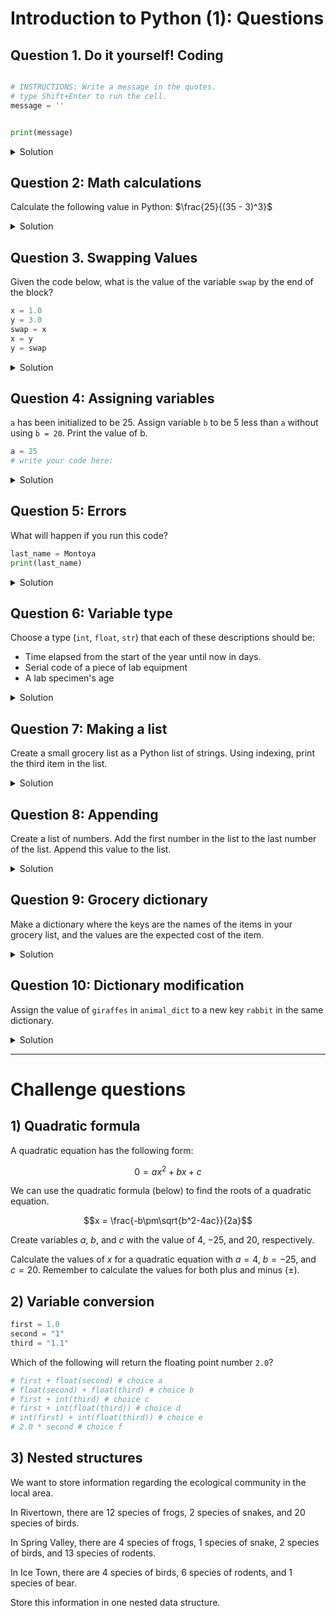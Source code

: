 # Introduction to Python (1): Questions


## Question 1. Do it yourself! Coding

```python

# INSTRUCTIONS: Write a message in the quotes.
# type Shift+Enter to run the cell.
message = ''


print(message)
```

<details>
<summary>Solution</summary>

```python
message = 'hello world!'


print(message)
```

</details>



## Question 2: Math calculations

Calculate the following value in Python: $\frac{25}{(35 - 3)^3}$

<details>
<summary>Solution</summary>

Remember to include parentheses when needed, but Python also follows standard order of operations.

```python
25/(35-3)**3
```

</details>


## Question 3. Swapping Values
Given the code below, what is the value of the variable `swap` by the end of the block?

```python
x = 1.0
y = 3.0
swap = x
x = y
y = swap
```

<details>
<summary>Solution</summary>

The only statements here that effect the value of `swap` are `x = 1.0` and `swap = x`.

```
1.0
```

</details>


## Question 4: Assigning variables


`a` has been initialized to be 25. Assign variable `b` to be 5 less than `a` without using `b = 20`. Print the value of b.

```python
a = 25
# write your code here:
```

<details>
<summary>Solution</summary>

We can use variable a to assign value of `a-5` to `b`.

```python
a = 25
b = a - 5
print(b)
```

</details>


## Question 5: Errors


What will happen if you run this code?

```python
last_name = Montoya
print(last_name)
```

<details>
<summary>Solution</summary>

We receive a `NameError` because we have not defined the varable `Montoya` previously. You may also see additional text describing more details about the error, such as where it occurred.

```
NameError: name 'Montoya' is not defined
```


</details>


## Question 6: Variable type
Choose a type (`int`, `float`, `str`) that each of these descriptions should be:
- Time elapsed from the start of the year until now in days.
- Serial code of a piece of lab equipment
- A lab specimen's age

<details>
<summary>Solution</summary>

1. `int` if only considering full days, `float` otherwise.

2. `str`: Identifiers can often have letters or leading zeros.

3. Depends on the specimen. If using countable units, `int`, otherwise `float`.

</details>


## Question 7: Making a list


Create a small grocery list as a Python list of strings. Using indexing, print the third item in the list.

<details>
<summary>Solution</summary>

```python
grocery_list = ['cereal', 'bread', 'pasta']
print(grocery_list[2])
```

</details>


## Question 8: Appending
Create a list of numbers. Add the first number in the list to the last number of the list. Append this value to the list.

<details>
<summary>Solution</summary>

```python
num_list = [25, 50, 75, 100]
num_list.append( num_list[0] + num_list[-1] )
```

</details>


## Question 9: Grocery dictionary


Make a dictionary where the keys are the names of the items in your grocery list, and the values are the expected cost of the item.

<details>
<summary>Solution</summary>

Feel free to add as many items as you would like. Dictionaries can be arbitrarily large. 

```python
grocery_dict = {'cereal':5.0, 'bread':3.0, 'pasta':1.0}
```

</details>


## Question 10: Dictionary modification
Assign the value of `giraffes` in `animal_dict` to a new key `rabbit` in the same dictionary.

<details>
<summary>Solution</summary>

Assigning dictionary values of different keys can be tricky. Remember to have write key on the right side.

```python
animal_dict['rabbit'] = animal_dict['giraffe']
```

</details>


---


# **Challenge questions**


## 1) Quadratic formula


A quadratic equation has the following form:


$$0 = ax^2 + bx + c$$


We can use the quadratic formula (below) to find the roots of a quadratic equation.


$$x = \frac{-b\pm\sqrt{b^2-4ac}}{2a}$$


Create variables $a$, $b$, and $c$ with the value of $4$, $-25$, and $20$, respectively.


Calculate the values of $x$ for a quadratic equation with $a=4$, $b=-25$, and $c = 20$. Remember to calculate the values for both plus and minus ($\pm$).

## 2) Variable conversion

```python
first = 1.0
second = "1"
third = "1.1"
```

Which of the following will return the floating point number `2.0`?

```python
# first + float(second) # choice a
# float(second) + float(third) # choice b
# first + int(third) # choice c
# first + int(float(third)) # choice d
# int(first) + int(float(third)) # choice e
# 2.0 * second # choice f
```


## 3) Nested structures


We want to store information regarding the ecological community in the local area.


In Rivertown, there are 12 species of frogs, 2 species of snakes, and 20 species of birds.


In Spring Valley, there are 4 species of frogs, 1 species of snake, 2 species of birds, and 13 species of rodents.


In Ice Town, there are 4 species of birds, 6 species of rodents, and 1 species of bear.


Store this information in one nested data structure.

